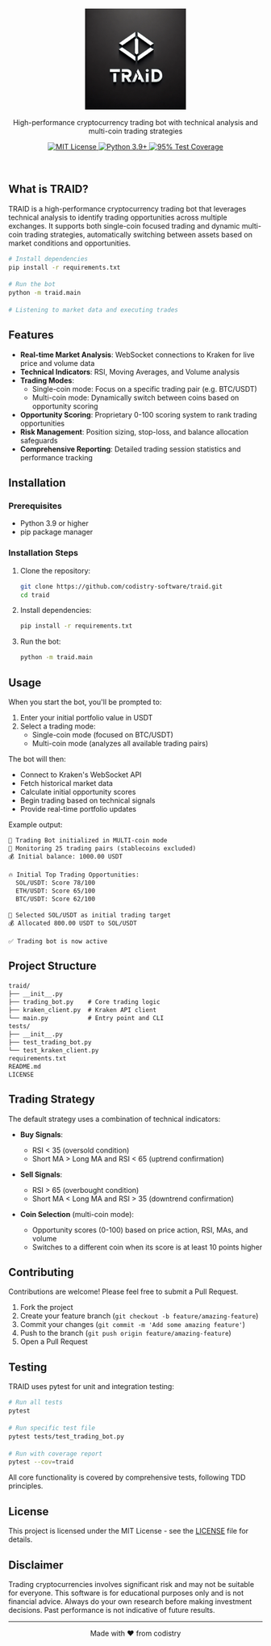 <p align="center">
  <br />
  <a href="https://github.com/codistry-software/traid">
<img src="https://raw.githubusercontent.com/codistry-software/traid/main/docs/logo" width="200px" alt="TRAID Logo">  </a>
</p>

<p align="center">
  High-performance cryptocurrency trading bot with technical analysis and multi-coin trading strategies
</p>

<p align="center">
  <a title="MIT License" href="LICENSE">
    <img src="https://img.shields.io/badge/license-MIT-blue" alt="MIT License" />
  </a>
  <a title="Python Version" href="https://www.python.org/downloads/">
    <img src="https://img.shields.io/badge/python-3.9%2B-blue" alt="Python 3.9+" />
  </a>
  <a title="Test Coverage" href="https://github.com/yourusername/traid/actions">
    <img src="https://img.shields.io/badge/coverage-95%25-brightgreen" alt="95% Test Coverage" />
  </a>
  <br />
  <br />
  <br />
</p>

## What is TRAID?

TRAID is a high-performance cryptocurrency trading bot that leverages technical analysis to identify trading opportunities across multiple exchanges. It supports both single-coin focused trading and dynamic multi-coin trading strategies, automatically switching between assets based on market conditions and opportunities.

```bash
# Install dependencies
pip install -r requirements.txt

# Run the bot
python -m traid.main

# Listening to market data and executing trades
```

## Features

- **Real-time Market Analysis**: WebSocket connections to Kraken for live price and volume data
- **Technical Indicators**: RSI, Moving Averages, and Volume analysis
- **Trading Modes**:
  - Single-coin mode: Focus on a specific trading pair (e.g. BTC/USDT)
  - Multi-coin mode: Dynamically switch between coins based on opportunity scoring
- **Opportunity Scoring**: Proprietary 0-100 scoring system to rank trading opportunities
- **Risk Management**: Position sizing, stop-loss, and balance allocation safeguards
- **Comprehensive Reporting**: Detailed trading session statistics and performance tracking

## Installation

### Prerequisites

- Python 3.9 or higher
- pip package manager

### Installation Steps

1. Clone the repository:
   ```bash
   git clone https://github.com/codistry-software/traid.git
   cd traid
   ```

2. Install dependencies:
   ```bash
   pip install -r requirements.txt
   ```

3. Run the bot:
   ```bash
   python -m traid.main
   ```

## Usage

When you start the bot, you'll be prompted to:

1. Enter your initial portfolio value in USDT
2. Select a trading mode:
   - Single-coin mode (focused on BTC/USDT)
   - Multi-coin mode (analyzes all available trading pairs)

The bot will then:
- Connect to Kraken's WebSocket API
- Fetch historical market data
- Calculate initial opportunity scores
- Begin trading based on technical signals
- Provide real-time portfolio updates

Example output:
```
🚀 Trading Bot initialized in MULTI-coin mode
👀 Monitoring 25 trading pairs (stablecoins excluded)
💰 Initial balance: 1000.00 USDT

🔥 Initial Top Trading Opportunities:
  SOL/USDT: Score 78/100
  ETH/USDT: Score 65/100
  BTC/USDT: Score 62/100

🎯 Selected SOL/USDT as initial trading target
💰 Allocated 800.00 USDT to SOL/USDT

✅ Trading bot is now active
```

## Project Structure

```
traid/
├── __init__.py
├── trading_bot.py    # Core trading logic
├── kraken_client.py  # Kraken API client
└── main.py           # Entry point and CLI
tests/
├── __init__.py
├── test_trading_bot.py
└── test_kraken_client.py
requirements.txt
README.md
LICENSE
```

## Trading Strategy

The default strategy uses a combination of technical indicators:

- **Buy Signals**: 
  - RSI < 35 (oversold condition)
  - Short MA > Long MA and RSI < 65 (uptrend confirmation)

- **Sell Signals**:
  - RSI > 65 (overbought condition)
  - Short MA < Long MA and RSI > 35 (downtrend confirmation)

- **Coin Selection** (multi-coin mode):
  - Opportunity scores (0-100) based on price action, RSI, MAs, and volume
  - Switches to a different coin when its score is at least 10 points higher

## Contributing

Contributions are welcome! Please feel free to submit a Pull Request.

1. Fork the project
2. Create your feature branch (`git checkout -b feature/amazing-feature`)
3. Commit your changes (`git commit -m 'Add some amazing feature'`)
4. Push to the branch (`git push origin feature/amazing-feature`)
5. Open a Pull Request

## Testing

TRAID uses pytest for unit and integration testing:

```bash
# Run all tests
pytest

# Run specific test file
pytest tests/test_trading_bot.py

# Run with coverage report
pytest --cov=traid
```

All core functionality is covered by comprehensive tests, following TDD principles.

## License

This project is licensed under the MIT License - see the [LICENSE](LICENSE) file for details.


## Disclaimer

Trading cryptocurrencies involves significant risk and may not be suitable for everyone. This software is for educational purposes only and is not financial advice. Always do your own research before making investment decisions. Past performance is not indicative of future results.

---

<p align="center">
  Made with ❤️ from codistry
</p>
